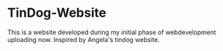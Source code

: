 # TinDog-Website
This is a website developed during my initial phase of webdevelopment uploading now. 
Inspired by Angela's tindog website.
